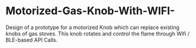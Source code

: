 # Motorized-Gas-Knob-With-WIFI-
Design of a prototype for a motorized Knob which can replace existing knobs of gas stoves. This knob rotates and control the flame through Wifi / BLE-based API Calls.
